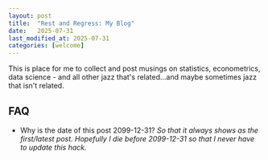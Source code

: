 ```yaml
---
layout: post
title:  "Rest and Regress: My Blog"
date:   2025-07-31
last_modified_at: 2025-07-31
categories: [welcome]
---
```


This is place for me to collect and post musings on statistics, econometrics, data science - and all other jazz that's related...and maybe sometimes jazz that isn't related.

## FAQ

- Why is the date of this post 2099-12-31? _So that it always shows as the first/latest post. Hopefully I die before 2099-12-31 so that I never have to update this hack._
